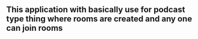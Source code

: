 ## This application with basically use for podcast type thing where rooms are created and any one can join rooms
